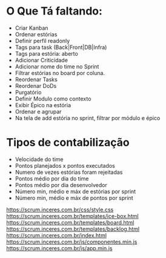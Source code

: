# O Que Tá faltando:

* Criar Kanban
* Ordenar estórias
* Definir perfil readonly
* Tags para task (Back|Front|DB|Infra)
* Tags para estória: aberto
* Adicionar Criticidade
* Adicionar nome do time no Sprint
* Filtrar estórias no board por coluna.
* Reordenar Tasks
* Reordenar DoDs
* Purgatório
* Definir Modulo como contexto
* Exibir Épico na estória
* Ordenar e agrupar
* Na tela de add estória no sprint, filtrar por módulo e épico

# Tipos de contabilização

* Velocidade do time
* Pontos planejados x pontos executados
* Numero de vezes estórias foram rejeitadas
* Pontos médio por dia do time
* Pontos médio por dia desenvolvedor
* Número min, médio e máx de estórias por sprint
* Número min, médio e máx de pontos por sprint


https://scrum.inceres.com.br/css/style.css
https://scrum.inceres.com.br/templates/ice-box.html
https://scrum.inceres.com.br/templates/board.html
https://scrum.inceres.com.br/templates/backlog.html
https://scrum.inceres.com.br/index.html
https://scrum.inceres.com.br/js/componentes.min.js
https://scrum.inceres.com.br/js/app.min.js
